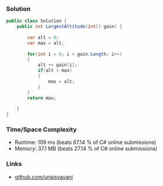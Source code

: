 ### Solution

```c#
public class Solution {
    public int LargestAltitude(int[] gain) {
        
        var alt = 0;
        var max = alt;
        
        for(int i = 0; i < gain.Length; i++)
        {   
            alt += gain[i];
            if(alt > max) 
            {
                max = alt;
            }
        }
        return max;
        
    }
}
```

### Time/Space Complexity

- Runtime: 109 ms (beats 67.14 % of C# online submissions)
- Memory: 37.1 MB (beats 27.14 % of C# online submissions)

### Links

- [github.com/unaisvayani](https://github.com/unaisvayani)